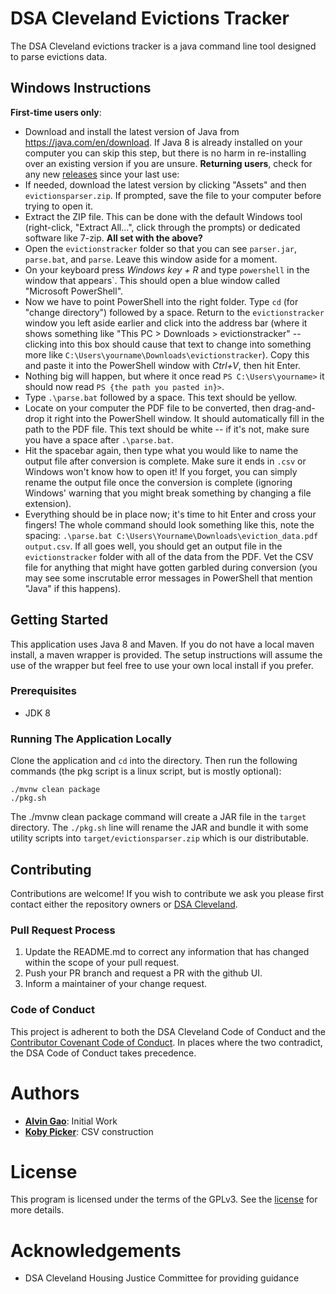# DSA Cleveland Evictions Tracker
The DSA Cleveland evictions tracker is a java command line tool designed to parse evictions data.

## Windows Instructions
**First-time users only**:
- Download and install the latest version of Java from https://java.com/en/download. If Java 8 is already installed on your computer you can skip this step, but there is no harm in re-installing over an existing version if you are unsure.
**Returning users**, check for any new [releases](../../releases) since your last use:
- If needed, download the latest version by clicking "Assets" and then `evictionsparser.zip`. If prompted, save the file to your computer before trying to open it.
- Extract the ZIP file. This can be done with the default Windows tool (right-click, "Extract All...", click through the prompts) or dedicated software like 7-zip.
**All set with the above?**
- Open the `evictionstracker` folder so that you can see `parser.jar`, `parse.bat`, and `parse`. Leave this window aside for a moment.
- On your keyboard press *Windows key + R* and type `powershell` in the window that appears`. This should open a blue window called "Microsoft PowerShell".
- Now we have to point PowerShell into the right folder. Type `cd` (for "change directory") followed by a space. Return to the `evictionstracker` window you left aside earlier and click into the address bar (where it shows something like "This PC > Downloads > evictionstracker" -- clicking into this box should cause that text to change into something more like `C:\Users\yourname\Downloads\evictionstracker`). Copy this and paste it into the PowerShell window with *Ctrl+V*, then hit Enter.
- Nothing big will happen, but where it once read `PS C:\Users\yourname>` it should now read `PS {the path you pasted in}>`.
- Type `.\parse.bat` followed by a space. This text should be yellow.
- Locate on your computer the PDF file to be converted, then drag-and-drop it right into the PowerShell window. It should automatically fill in the path to the PDF file. This text should be white -- if it's not, make sure you have a space after `.\parse.bat`.
- Hit the spacebar again, then type what you would like to name the output file after conversion is complete. Make sure it ends in `.csv` or Windows won't know how to open it! If you forget, you can simply rename the output file once the conversion is complete (ignoring Windows' warning that you might break something by changing a file extension).
- Everything should be in place now; it's time to hit Enter and cross your fingers! The whole command should look something like this, note the spacing: `.\parse.bat C:\Users\Yourname\Downloads\eviction_data.pdf output.csv`. If all goes well, you should get an output file in the `evictionstracker` folder with all of the data from the PDF. Vet the CSV file for anything that might have gotten garbled during conversion (you may see some inscrutable error messages in PowerShell that mention "Java" if this happens).

## Getting Started
This application uses Java 8 and Maven. If you do not have a local maven install, a maven wrapper is provided. The setup instructions will assume the use of the wrapper but feel free to use your own local install if you prefer.

### Prerequisites
- JDK 8

### Running The Application Locally
Clone the application and `cd` into the directory. Then run the following commands (the pkg script is a linux script, but is mostly optional):

```
./mvnw clean package
./pkg.sh
```

The ./mvnw clean package command will create a JAR file in the `target` directory. The `./pkg.sh` line will rename the JAR and bundle it with some utility scripts into `target/evictionsparser.zip` which is our distributable.

## Contributing
Contributions are welcome! If you wish to contribute we ask you please first contact either the repository owners or [DSA Cleveland](mailto:info@dsacleveland.org).

### Pull Request Process
1. Update the README.md to correct any information that has changed within the scope of your pull request.
2. Push your PR branch and request a PR with the github UI.
3. Inform a maintainer of your change request.

### Code of Conduct
This project is adherent to both the DSA Cleveland Code of Conduct and the [Contributor Covenant Code of Conduct](code_of_conduct.md). In places where the two contradict, the DSA Code of Conduct takes precedence.

# Authors
- [**Alvin Gao**](https://github.com/tehgao): Initial Work
- [**Koby Picker**](https://github.com/jkobyp): CSV construction

# License
This program is licensed under the terms of the GPLv3. See the [license](LICENSE.md) for more details.

# Acknowledgements
- DSA Cleveland Housing Justice Committee for providing guidance
